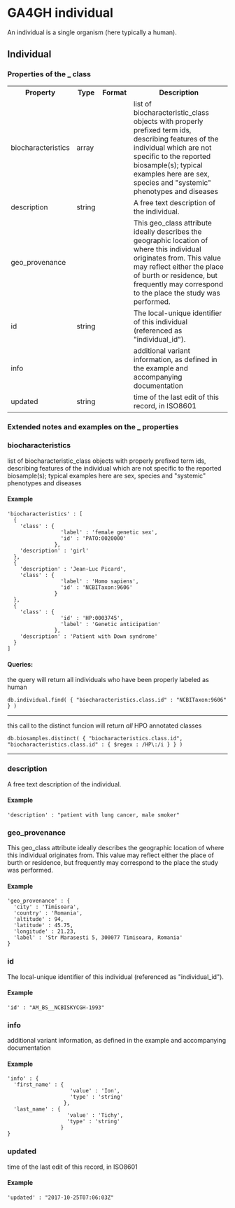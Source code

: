# GA4GH __individual__
  

An individual is a single organism (here typically a human).

## Individual

### Properties of the _ class

<table>
<tr>
  <th>Property</th>
  <th>Type</th>
  <th>Format</th>
  <th>Description</th>
</tr>

<tr>
  <td>biocharacteristics</td>
  <td>array</td>
  <td></td>
  <td>list of biocharacteristic_class objects with properly prefixed term ids, describing features of the individual which are not specific to the reported biosample(s); typical examples here are sex, species and "systemic" phenotypes and diseases
</td>
</tr>

<tr>
  <td>description</td>
  <td>string</td>
  <td></td>
  <td>A free text description of the individual.</td>
</tr>

<tr>
  <td>geo_provenance</td>
  <td></td>
  <td></td>
  <td>This geo_class attribute ideally describes the geographic location of where this individual originates from.
This value may reflect either the place of burth or residence, but frequently may correspond to the place the study was performed.
</td>
</tr>

<tr>
  <td>id</td>
  <td>string</td>
  <td></td>
  <td>The local-unique identifier of this individual (referenced as "individual_id").</td>
</tr>

<tr>
  <td>info</td>
  <td></td>
  <td></td>
  <td>additional variant information, as defined in the example and accompanying documentation</td>
</tr>

<tr>
  <td>updated</td>
  <td>string</td>
  <td></td>
  <td>time of the last edit of this record, in ISO8601</td>
</tr>
</table>

### Extended notes and examples on the _ properties

### biocharacteristics

list of biocharacteristic_class objects with properly prefixed term ids, describing features of the individual which are not specific to the reported biosample(s); typical examples here are sex, species and "systemic" phenotypes and diseases


#### Example

```
'biocharacteristics' : [
  {
    'class' : {
                 'label' : 'female genetic sex',
                 'id' : 'PATO:0020000'
               },
    'description' : 'girl'
  },
  {
    'description' : 'Jean-Luc Picard',
    'class' : {
                 'label' : 'Homo sapiens',
                 'id' : 'NCBITaxon:9606'
               }
  },
  {
    'class' : {
                 'id' : 'HP:0003745',
                 'label' : 'Genetic anticipation'
               },
    'description' : 'Patient with Down syndrome'
  }
]
```

#### Queries:
the query will return all individuals who have been properly labeled as human
```
db.individual.find( { "biocharacteristics.class.id" : "NCBITaxon:9606" } )
```

------


this call to the distinct funcion will return *all* HPO annotated classes
```
db.biosamples.distinct( { "biocharacteristics.class.id", "biocharacteristics.class.id" : { $regex : /HP\:/i } } )
```

------

### description

A free text description of the individual.

#### Example

```
'description' : "patient with lung cancer, male smoker"
```
### geo_provenance

This geo_class attribute ideally describes the geographic location of where this individual originates from.
This value may reflect either the place of burth or residence, but frequently may correspond to the place the study was performed.


#### Example

```
'geo_provenance' : {
  'city' : 'Timisoara',
  'country' : 'Romania',
  'altitude' : 94,
  'latitude' : 45.75,
  'longitude' : 21.23,
  'label' : 'Str Marasesti 5, 300077 Timisoara, Romania'
}
```
### id

The local-unique identifier of this individual (referenced as "individual_id").

#### Example

```
'id' : "AM_BS__NCBISKYCGH-1993"
```
### info

additional variant information, as defined in the example and accompanying documentation

#### Example

```
'info' : {
  'first_name' : {
                    'value' : 'Ion',
                    'type' : 'string'
                  },
  'last_name' : {
                   'value' : 'Tichy',
                   'type' : 'string'
                 }
}
```
### updated

time of the last edit of this record, in ISO8601

#### Example

```
'updated' : "2017-10-25T07:06:03Z"
```
